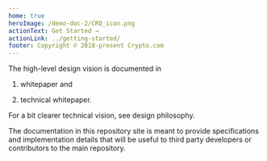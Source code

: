 ```yaml
---
home: true
heroImage: /demo-doc-2/CRO_icon.png
actionText: Get Started →
actionLink: ../getting-started/
footer: Copyright © 2018-present Crypto.com
---
```


The high-level design vision is documented in

1) whitepaper and

2) technical whitepaper.

For a bit clearer technical vision, see design philosophy.

The documentation in this repository site is meant to provide specifications and implementation details that will be useful to third party developers or contributors to the main repository.
